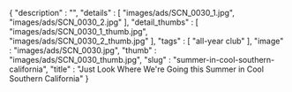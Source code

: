 {
  "description" : "",
  "details" : [
                 "images/ads/SCN_0030_1.jpg",
                 "images/ads/SCN_0030_2.jpg"
               ],
  "detail_thumbs" : [
                       "images/ads/SCN_0030_1_thumb.jpg",
                       "images/ads/SCN_0030_2_thumb.jpg"
                     ],
  "tags" : [
              "all-year club"
            ],
  "image" : "images/ads/SCN_0030.jpg",
  "thumb" : "images/ads/SCN_0030_thumb.jpg",
  "slug" : "summer-in-cool-southern-california",
  "title" : "Just Look Where We're Going this Summer in Cool Southern California"
}
